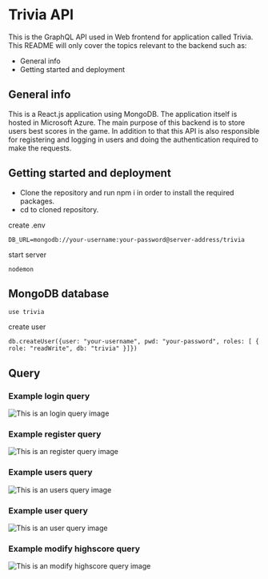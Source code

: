 # Trivia API

This is the GraphQL API used in Web frontend for application called Trivia.
This README will only cover the topics relevant to the backend such as:

* General info
* Getting started and deployment

## General info

This is a React.js application using MongoDB.
The application itself is hosted in Microsoft Azure.
The main purpose of this backend is to store users best scores in the game. 
In addition to that this API is also responsible for registering and logging in users and doing the authentication required to make the requests.

## Getting started and deployment

* Clone the repository and run npm i in order to install the required packages.
* cd to cloned repository.

create .env
```
DB_URL=mongodb://your-username:your-password@server-address/trivia
```

start server

```
nodemon
```

## MongoDB database

```
use trivia
```

create user
```
db.createUser({user: "your-username", pwd: "your-password", roles: [ { role: "readWrite", db: "trivia" }]})
```

## Query

### Example login query
![This is an login query image](https://users.metropolia.fi/~teemutr/queryimg/login.png)

### Example register query
![This is an register query image](https://users.metropolia.fi/~teemutr/queryimg/register.png)

### Example users query
![This is an users query image](https://users.metropolia.fi/~teemutr/queryimg/users.png)

### Example user query
![This is an user query image](https://users.metropolia.fi/~teemutr/queryimg/user.png)

### Example modify highscore query
![This is an modify highscore query image](https://users.metropolia.fi/~teemutr/queryimg/modifyhs.png)

